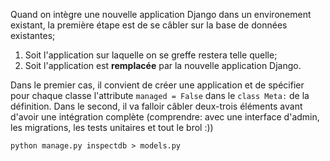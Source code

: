 Quand on intègre une nouvelle application Django dans un environement existant, la première étape est de se câbler sur la base de données existantes; 

 1. Soit l'application sur laquelle on se greffe restera telle quelle; 
  2. Soit l'application est **remplacée** par la nouvelle application Django.

  Dans le premier cas, il convient de créer une application et de spécifier pour chaque classe l'attribute `managed = False` dans le `class Meta:` de la définition.
  Dans le second, il va falloir câbler deux-trois éléments avant d'avoir une intégration complète (comprendre: avec une interface d'admin, les migrations, les tests unitaires et tout le brol :))

  `python manage.py inspectdb > models.py`

